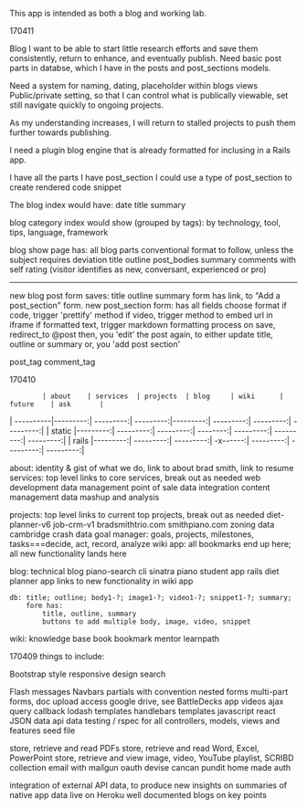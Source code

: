 This app is intended as both a blog and working lab.


170411

Blog
I want to be able to start little research efforts and save them consistently, return to enhance, and eventually publish.
Need basic post parts in databse, which I have in the posts and post_sections models.

Need a system for naming, dating, placeholder within blogs views
Public/private setting, so that I can control what is publically viewable, set still navigate quickly to ongoing projects.

As my understanding increases, I will return to stalled projects to push them further towards publishing.

I need a plugin blog engine that is already formatted for inclusing in a Rails app. 

I have all the parts
I have post_section
I could use a type of post_section to create rendered code snippet

The blog index would have:
date
    title
        summary

blog category index would show (grouped by tags):
    by technology, tool, tips, language, framework

blog show page has:
all blog parts
conventional format to follow, unless the subject requires deviation
title
outline
post_bodies
summary
comments with self rating (visitor identifies as new, conversant, experienced or pro)


------------
new blog post
form saves:
    title
    outline
    summary
form has link, to "Add a post_section" form.
new post_section form:
    has all fields
    choose format
        if code, trigger 'prettify' method
        if video, trigger method to embed url in iframe
        if formatted text, trigger markdown formatting process
    on save, redirect_to @post
then, 
you 'edit' the post again, to either update title, outline or summary
or, you 'add post section'

post_tag
comment_tag







170410

            | about    | services  | projects  | blog     | wiki      | future    | ask       |
| ----------|---------:| ---------:| ---------:|---------:| ---------:| ---------:| ---------:|
| static    |---------:| ---------:| ---------:| --------:| ---------:| ---------:| ---------:|
| rails     |---------:| ---------:| ---------:| -x------:| ---------:| ---------:| ---------:|

about: identity & gist of what we do, link to about brad smith, link to resume
services: top level links to core services, break out as needed
    web development
    data management
    point of sale data integration
    content management
    data mashup and analysis

projects: top level links to current top projects, break out as needed
    diet-planner-v6
    job-crm-v1
    bradsmithtrio.com
    smithpiano.com
    zoning data
    cambridge crash data
    goal manager: goals, projects, milestones, tasks===decide, act, record, analyze
    wiki app: all bookmarks end up here; all new functionality lands here

blog: technical blog
    piano-search cli
    sinatra piano student app
    rails diet planner app
    links to new functionality in wiki app


    db: title; outline; body1-?; image1-?; video1-?; snippet1-?; summary;
        form has: 
            title, outline, summary
            buttons to add multiple body, image, video, snippet

wiki: knowledge base
    book
    bookmark
    mentor
    learnpath


170409
things to include: 

Bootstrap style
responsive design
search 

Flash messages
Navbars
partials with convention
nested forms
multi-part forms, doc upload
access google drive, see BattleDecks app videos
ajax query callback 
lodash templates
handlebars templates
javascript
react
JSON data
api data
testing / rspec for all controllers, models, views and features
seed file

store, retrieve and read PDFs
store, retrieve and read Word, Excel, PowerPoint
store, retrieve and view image, video, YouTube playlist, SCRIBD collection
email with mailgun
oauth
devise
cancan
pundit
home made auth

integration of external API data, to produce new insights on summaries of native app data
live on Heroku
well documented
blogs on key points